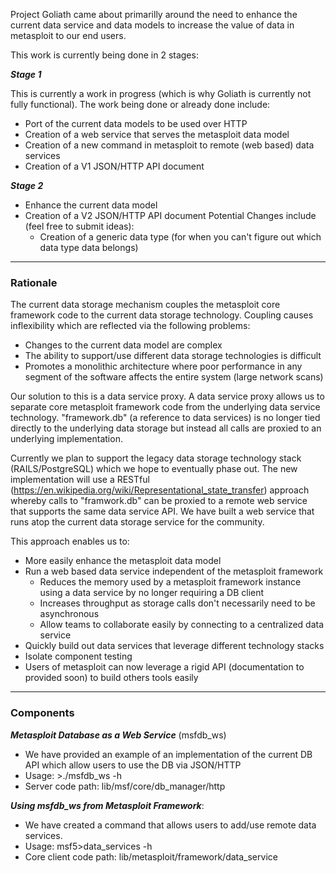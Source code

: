 Project Goliath came about primarilly around the need to enhance the current data service and data models to increase the value of data in metasploit to our end users.

This work is currently being done in 2 stages:

**_Stage 1_**

This is currently a work in progress (which is why Goliath is currently not fully functional).
The work being done or already done include:
* Port of the current data models to be used over HTTP
* Creation of a web service that serves the metasploit data model
* Creation of a new command in metasploit to remote (web based) data services
* Creation of a V1 JSON/HTTP API document

**_Stage 2_**
* Enhance the current data model
* Creation of a V2 JSON/HTTP API document
  Potential Changes include (feel free to submit ideas):
  * Creation of a generic data type (for when you can't figure out which data type data belongs)

***

### Rationale


The current data storage mechanism couples the metasploit core framework code to the current data storage technology. Coupling causes inflexibility which are reflected via the following problems:
* Changes to the current data model are complex
* The ability to support/use different data storage technologies is difficult
* Promotes a monolithic architecture where poor performance in any segment of the software affects the entire system (large network scans)

Our solution to this is a data service proxy.  A data service proxy allows us to separate core metasploit framework code from the underlying data service technology.  "framework.db" (a reference to data services) is no longer tied directly to the underlying data storage but instead all calls are proxied to an underlying implementation.

Currently we plan to support the legacy data storage technology stack (RAILS/PostgreSQL) which we hope to eventually phase out.  The new implementation will use a RESTful (https://en.wikipedia.org/wiki/Representational_state_transfer) approach whereby calls to "framwork.db" can be proxied to a remote web service that supports the same data service API.  We have built a web service that runs atop the current data storage service for the community.

This approach enables us to:
* More easily enhance the metasploit data model 
* Run a web based data service independent of the metasploit framework
    * Reduces the memory used by a metasploit framework instance using a data service by no longer requiring a DB client
    *  Increases throughput as storage calls don't necessarily need to be asynchronous
    *  Allow teams to collaborate easily by connecting to  a centralized data service
* Quickly build out data services that leverage different technology stacks
* Isolate component testing
* Users of metasploit can now leverage a rigid API (documentation to provided soon) to build others tools easily

***

### Components

_**Metasploit Database as a Web Service**_ (msfdb_ws)
* We have provided an example of an implementation of the current DB API which allow users to use the DB via JSON/HTTP
* Usage: >./msfdb_ws -h
* Server code path: lib/msf/core/db_manager/http

_**Using msfdb_ws from Metasploit Framework**_:
* We have created a command that allows users to add/use remote data services.
* Usage: msf5>data_services -h
* Core client code path: lib/metasploit/framework/data_service
